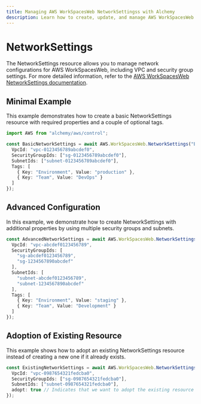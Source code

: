 ```yaml
---
title: Managing AWS WorkSpacesWeb NetworkSettingss with Alchemy
description: Learn how to create, update, and manage AWS WorkSpacesWeb NetworkSettingss using Alchemy Cloud Control.
---
```


# NetworkSettings

The NetworkSettings resource allows you to manage network configurations for AWS WorkSpacesWeb, including VPC and security group settings. For more detailed information, refer to the [AWS WorkSpacesWeb NetworkSettings documentation](https://docs.aws.amazon.com/workspacesweb/latest/userguide/).

## Minimal Example

This example demonstrates how to create a basic NetworkSettings resource with required properties and a couple of optional tags.

```ts
import AWS from "alchemy/aws/control";

const BasicNetworkSettings = await AWS.WorkSpacesWeb.NetworkSettings("BasicNetworkSettings", {
  VpcId: "vpc-0123456789abcdef0",
  SecurityGroupIds: ["sg-0123456789abcdef0"],
  SubnetIds: ["subnet-0123456789abcdef0"],
  Tags: [
    { Key: "Environment", Value: "production" },
    { Key: "Team", Value: "DevOps" }
  ]
});
```

## Advanced Configuration

In this example, we demonstrate how to create NetworkSettings with additional properties by using multiple security groups and subnets.

```ts
const AdvancedNetworkSettings = await AWS.WorkSpacesWeb.NetworkSettings("AdvancedNetworkSettings", {
  VpcId: "vpc-abcdef0123456789",
  SecurityGroupIds: [
    "sg-abcdef0123456789",
    "sg-1234567890abcdef"
  ],
  SubnetIds: [
    "subnet-abcdef0123456789",
    "subnet-1234567890abcdef"
  ],
  Tags: [
    { Key: "Environment", Value: "staging" },
    { Key: "Team", Value: "Development" }
  ]
});
```

## Adoption of Existing Resource

This example shows how to adopt an existing NetworkSettings resource instead of creating a new one if it already exists.

```ts
const ExistingNetworkSettings = await AWS.WorkSpacesWeb.NetworkSettings("ExistingNetworkSettings", {
  VpcId: "vpc-0987654321fedcba0",
  SecurityGroupIds: ["sg-0987654321fedcba0"],
  SubnetIds: ["subnet-0987654321fedcba0"],
  adopt: true // Indicates that we want to adopt the existing resource
});
```
